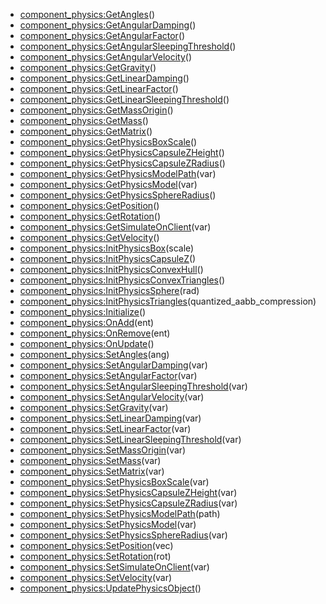 - [component_physics:GetAngles](nil)()
- [component_physics:GetAngularDamping](nil)()
- [component_physics:GetAngularFactor](nil)()
- [component_physics:GetAngularSleepingThreshold](nil)()
- [component_physics:GetAngularVelocity](nil)()
- [component_physics:GetGravity](nil)()
- [component_physics:GetLinearDamping](nil)()
- [component_physics:GetLinearFactor](nil)()
- [component_physics:GetLinearSleepingThreshold](nil)()
- [component_physics:GetMassOrigin](nil)()
- [component_physics:GetMass](nil)()
- [component_physics:GetMatrix](nil)()
- [component_physics:GetPhysicsBoxScale](nil)()
- [component_physics:GetPhysicsCapsuleZHeight](nil)()
- [component_physics:GetPhysicsCapsuleZRadius](nil)()
- [component_physics:GetPhysicsModelPath](nil)(var)
- [component_physics:GetPhysicsModel](nil)(var)
- [component_physics:GetPhysicsSphereRadius](nil)()
- [component_physics:GetPosition](nil)()
- [component_physics:GetRotation](nil)()
- [component_physics:GetSimulateOnClient](nil)(var)
- [component_physics:GetVelocity](nil)()
- [component_physics:InitPhysicsBox](nil)(scale)
- [component_physics:InitPhysicsCapsuleZ](nil)()
- [component_physics:InitPhysicsConvexHull](nil)()
- [component_physics:InitPhysicsConvexTriangles](nil)()
- [component_physics:InitPhysicsSphere](nil)(rad)
- [component_physics:InitPhysicsTriangles](nil)(quantized_aabb_compression)
- [component_physics:Initialize](nil)()
- [component_physics:OnAdd](nil)(ent)
- [component_physics:OnRemove](nil)(ent)
- [component_physics:OnUpdate](nil)()
- [component_physics:SetAngles](nil)(ang)
- [component_physics:SetAngularDamping](nil)(var)
- [component_physics:SetAngularFactor](nil)(var)
- [component_physics:SetAngularSleepingThreshold](nil)(var)
- [component_physics:SetAngularVelocity](nil)(var)
- [component_physics:SetGravity](nil)(var)
- [component_physics:SetLinearDamping](nil)(var)
- [component_physics:SetLinearFactor](nil)(var)
- [component_physics:SetLinearSleepingThreshold](nil)(var)
- [component_physics:SetMassOrigin](nil)(var)
- [component_physics:SetMass](nil)(var)
- [component_physics:SetMatrix](nil)(var)
- [component_physics:SetPhysicsBoxScale](nil)(var)
- [component_physics:SetPhysicsCapsuleZHeight](nil)(var)
- [component_physics:SetPhysicsCapsuleZRadius](nil)(var)
- [component_physics:SetPhysicsModelPath](nil)(path)
- [component_physics:SetPhysicsModel](nil)(var)
- [component_physics:SetPhysicsSphereRadius](nil)(var)
- [component_physics:SetPosition](nil)(vec)
- [component_physics:SetRotation](nil)(rot)
- [component_physics:SetSimulateOnClient](nil)(var)
- [component_physics:SetVelocity](nil)(var)
- [component_physics:UpdatePhysicsObject](nil)()